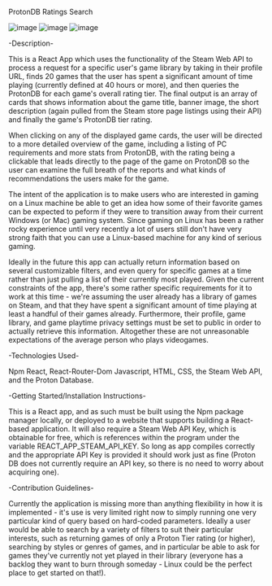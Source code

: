 ProtonDB Ratings Search

![image](https://user-images.githubusercontent.com/104736102/175698166-ecfc8da2-b89a-4859-afc2-bf3d0bd39048.png)
![image](https://user-images.githubusercontent.com/104736102/175698220-45c773b8-2523-43c7-8287-a5a9310a6aa2.png)
![image](https://user-images.githubusercontent.com/104736102/175698236-622bc05b-7015-49dd-a050-cd736a98b089.png)

-Description-

This is a React App which uses the functionality of the Steam Web API to process a request for a specific user's game library by taking in their profile URL, finds 20 games that the user has spent a significant amount of time playing (currently defined at 40 hours or more), and then queries the ProtonDB for each game's overall rating tier. The final output is an array of cards that shows information about the game title, banner image, the short description (again pulled from the Steam store page listings using their API) and finally the game's ProtonDB tier rating.

When clicking on any of the displayed game cards, the user will be directed to a more detailed overview of the game, including a listing of PC requirements and more stats from ProtonDB, with the rating being a clickable that leads directly to the page of the game on ProtonDB so the user can examine the full breath of the reports and what kinds of recommendations the users make for the game.

The intent of the application is to make users who are interested in gaming on a Linux machine be able to get an idea how some of their favorite games can be expected to peform if they were to transition away from their current Windows (or Mac) gaming system. Since gaming on Linux has been a rather rocky experience until very recently a lot of users still don't have very strong faith that you can use a Linux-based machine for any kind of serious gaming.

Ideally in the future this app can actually return information based on several customizable filters, and even query for specific games at a time rather than just pulling a list of their currently most played. Given the current constraints of the app, there's some rather specific requirements for it to work at this time - we're assuming the user already has a library of games on Steam, and that they have spent a significant amount of time playing at least a handful of their games already. Furthermore, their profile, game library, and game playtime privacy settings must be set to public in order to actually retrieve this information. Altogether these are not unreasonable expectations of the average person who plays videogames.

-Technologies Used-

Npm React, React-Router-Dom Javascript, HTML, CSS, the Steam Web API, and the Proton Database.

-Getting Started/Installation Instructions-

This is a React app, and as such must be built using the Npm package manager locally, or deployed to a website that supports building a React-based application. It will also require a Steam Web API Key, which is obtainable for free, which is references within the program under the variable REACT_APP_STEAM_API_KEY. So long as app compiles correctly and the appropriate API Key is provided it should work just as fine (Proton DB does not currently require an API key, so there is no need to worry about acquiring one).

-Contribution Guidelines-

Currently the application is missing more than anything flexibility in how it is implemented - it's use is very limited right now to simply running one very particular kind of query based on hard-coded parameters. Ideally a user would be able to search by a variety of filters to suit their particular interests, such as returning games of only a Proton Tier rating (or higher), searching by styles or genres of games, and in particular be able to ask for games they've currently not yet played in their library (everyone has a backlog they want to burn through someday - Linux could be the perfect place to get started on that!).
